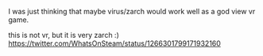 I was just thinking that maybe virus/zarch would work well as a god view vr game.

this is not vr, but it is very zarch :) https://twitter.com/WhatsOnSteam/status/1266301799171932160